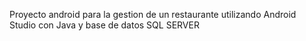 Proyecto android para la gestion de un restaurante utilizando Android Studio con Java y base de datos SQL SERVER
